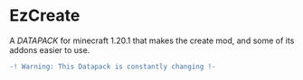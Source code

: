 # EzCreate
A *DATAPACK* for minecraft 1.20.1 that makes the create mod, and some of its addons easier to use.
```diff
-! Warning: This Datapack is constantly changing !-
```
